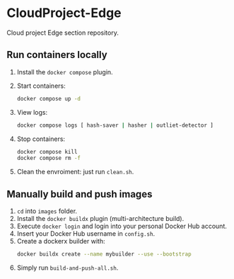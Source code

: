 # CloudProject-Edge
Cloud project Edge section repository.

## Run containers locally
1. Install the `docker compose` plugin.
2. Start containers:
	```bash
	docker compose up -d
	```

3. View logs:
	```bash
	docker compose logs [ hash-saver | hasher | outliet-detector ]
	```

4. Stop containers:
	```bash
	docker compose kill
	docker compose rm -f
	```

5. Clean the envroiment: just run `clean.sh`.

## Manually build and push images
1. `cd` into `images` folder.
2. Install the `docker buildx` plugin (multi-architecture build).
3. Execute `docker login` and login into your personal Docker Hub account.
4. Insert your Docker Hub username in `config.sh`.
5. Create a dockerx builder with:
	```bash
	docker buildx create --name mybuilder --use --bootstrap
	```
6. Simply run `build-and-push-all.sh`.
